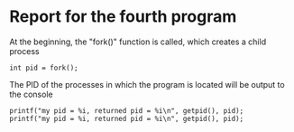 # Report for the fourth program

At the beginning, the "fork()" function is called, which creates a child process
```
int pid = fork();
```

The PID of the processes in which the program is located will be output to the console
```
printf("my pid = %i, returned pid = %i\n", getpid(), pid);
printf("my pid = %i, returned pid = %i\n", getpid(), pid);
```
